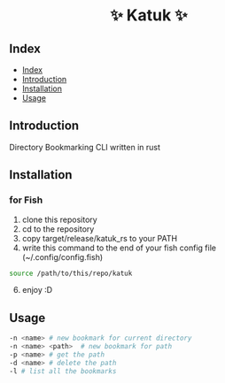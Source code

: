<h1 align="center"> ✨ Katuk ✨ </h1>

## Index 
- [Index](#-index)
- [Introduction](#-introduction)
- [Installation](#-installation)
- [Usage](#-usage)

## Introduction 

Directory Bookmarking CLI written in rust 

## Installation 

### for Fish 

1. clone this repository 
2. cd to the repository 
3. copy target/release/katuk_rs to your PATH
5. write this command to the end of your fish config file (~/.config/config.fish) 
```bash 
source /path/to/this/repo/katuk
```
6. enjoy :D



## Usage

```bash
-n <name> # new bookmark for current directory 
-n <name> <path>  # new bookmark for path 
-p <name> # get the path 
-d <name> # delete the path
-l # list all the bookmarks
```
